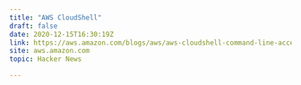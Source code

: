 ```yaml
---
title: "AWS CloudShell"
draft: false
date: 2020-12-15T16:30:19Z
link: https://aws.amazon.com/blogs/aws/aws-cloudshell-command-line-access-to-aws-resources/?utm_medium=RSS&utm_source=hune
site: aws.amazon.com
topic: Hacker News  

---
```

